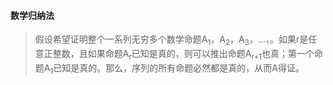 #### 数学归纳法
> 假设希望证明整个一系列无穷多个数学命题A<sub>1</sub>，A<sub>2</sub>，A<sub>3</sub>，...，。如果r是任意正整数，且如果命题A<sub>r</sub>已知是真的，则可以推出命题A<sub>r+1</sub>也真；第一个命题A<sub>1</sub>已知是真的。那么，序列的所有命题必然都是真的，从而A得证。